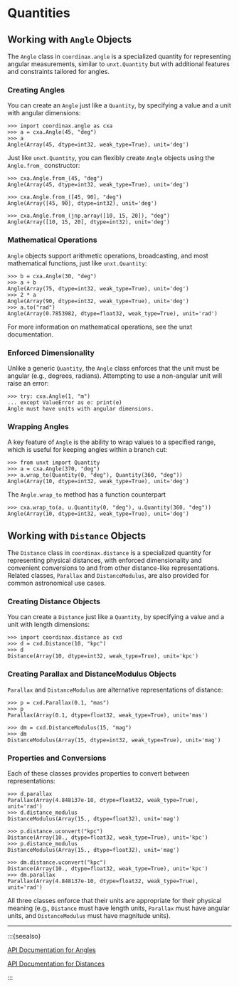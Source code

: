 # Quantities

## Working with `Angle` Objects

The `Angle` class in `coordinax.angle` is a specialized quantity for
representing angular measurements, similar to `unxt.Quantity` but with
additional features and constraints tailored for angles.

<!-- invisible-code-block: python

import unxt as u
import jax.numpy as jnp

-->

### Creating Angles

You can create an `Angle` just like a `Quantity`, by specifying a value and a
unit with angular dimensions:

```{code-block} python
>>> import coordinax.angle as cxa
>>> a = cxa.Angle(45, "deg")
>>> a
Angle(Array(45, dtype=int32, weak_type=True), unit='deg')
```

Just like `unxt.Quantity`, you can flexibly create `Angle` objects using the
`Angle.from_` constructor:

```{code-block} python
>>> cxa.Angle.from_(45, "deg")
Angle(Array(45, dtype=int32, weak_type=True), unit='deg')

>>> cxa.Angle.from_([45, 90], "deg")
Angle(Array([45, 90], dtype=int32), unit='deg')

>>> cxa.Angle.from_(jnp.array([10, 15, 20]), "deg")
Angle(Array([10, 15, 20], dtype=int32), unit='deg')

```

### Mathematical Operations

`Angle` objects support arithmetic operations, broadcasting, and most
mathematical functions, just like `unxt.Quantity`:

```{code-block} python
>>> b = cxa.Angle(30, "deg")
>>> a + b
Angle(Array(75, dtype=int32, weak_type=True), unit='deg')
>>> 2 * a
Angle(Array(90, dtype=int32, weak_type=True), unit='deg')
>>> a.to("rad")
Angle(Array(0.7853982, dtype=float32, weak_type=True), unit='rad')
```

For more information on mathematical operations, see the unxt documentation.

### Enforced Dimensionality

Unlike a generic `Quantity`, the `Angle` class enforces that the unit must be
angular (e.g., degrees, radians). Attempting to use a non-angular unit will
raise an error:

```{code-block} python
>>> try: cxa.Angle(1, "m")
... except ValueError as e: print(e)
Angle must have units with angular dimensions.
```

### Wrapping Angles

A key feature of `Angle` is the ability to wrap values to a specified range,
which is useful for keeping angles within a branch cut:

```{code-block} python
>>> from unxt import Quantity
>>> a = cxa.Angle(370, "deg")
>>> a.wrap_to(Quantity(0, "deg"), Quantity(360, "deg"))
Angle(Array(10, dtype=int32, weak_type=True), unit='deg')
```

The `Angle.wrap_to` method has a function counterpart

```{code-block} python
>>> cxa.wrap_to(a, u.Quantity(0, "deg"), u.Quantity(360, "deg"))
Angle(Array(10, dtype=int32, weak_type=True), unit='deg')
```

## Working with `Distance` Objects

The `Distance` class in `coordinax.distance` is a specialized quantity for
representing physical distances, with enforced dimensionality and convenient
conversions to and from other distance-like representations. Related classes,
`Parallax` and `DistanceModulus`, are also provided for common astronomical use
cases.

### Creating Distance Objects

You can create a `Distance` just like a `Quantity`, by specifying a value and a
unit with length dimensions:

```{code-block} python
>>> import coordinax.distance as cxd
>>> d = cxd.Distance(10, "kpc")
>>> d
Distance(Array(10, dtype=int32, weak_type=True), unit='kpc')
```

### Creating Parallax and DistanceModulus Objects

`Parallax` and `DistanceModulus` are alternative representations of distance:

```{code-block} python
>>> p = cxd.Parallax(0.1, "mas")
>>> p
Parallax(Array(0.1, dtype=float32, weak_type=True), unit='mas')

>>> dm = cxd.DistanceModulus(15, "mag")
>>> dm
DistanceModulus(Array(15, dtype=int32, weak_type=True), unit='mag')
```

### Properties and Conversions

Each of these classes provides properties to convert between representations:

```{code-block} python
>>> d.parallax
Parallax(Array(4.848137e-10, dtype=float32, weak_type=True), unit='rad')
>>> d.distance_modulus
DistanceModulus(Array(15., dtype=float32), unit='mag')

>>> p.distance.uconvert("kpc")
Distance(Array(10., dtype=float32, weak_type=True), unit='kpc')
>>> p.distance_modulus
DistanceModulus(Array(15., dtype=float32), unit='mag')

>>> dm.distance.uconvert("kpc")
Distance(Array(10., dtype=float32, weak_type=True), unit='kpc')
>>> dm.parallax
Parallax(Array(4.848137e-10, dtype=float32, weak_type=True), unit='rad')
```

All three classes enforce that their units are appropriate for their physical
meaning (e.g., `Distance` must have length units, `Parallax` must have angular
units, and `DistanceModulus` must have magnitude units).

---

:::{seealso}

[API Documentation for Angles](../api/angle.md)

[API Documentation for Distances](../api/distance.md)

:::
